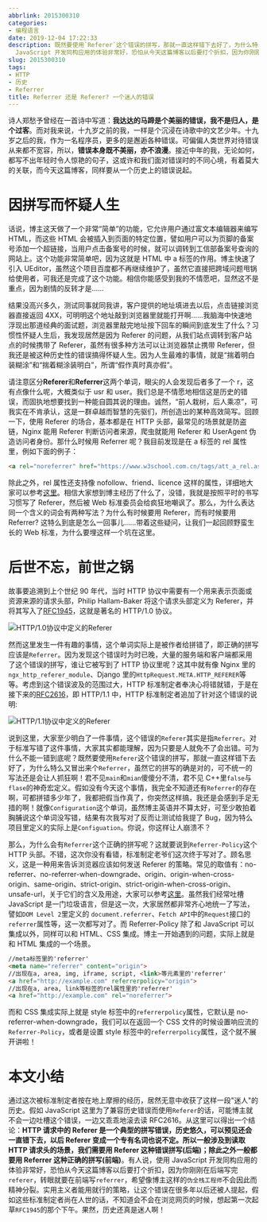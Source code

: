```yaml
---
abbrlink: 2015300310
categories:
- 编程语言
date: 2019-12-04 17:22:33
description: 既然要使用`Referer`这个错误的拼写，那就一直这样错下去好了，为什么特么又冒出来个`Referrer`，虽然它的拼写的确是对的，可不统一的写法还是会让人抓狂啊;说到这里，大家至少明白了一件事情，这个错误的`Referer`其实是指`Referrer`;有人说，使用
  JavaScript 开发同构应用的体验非常好，恐怕从今天这篇博客以后要打个折扣，因为你刚刚在后端写完`referer`，转眼就要在前端写`referrer`，希望像博主这样的`伪全栈工程师`不会因此而精神分裂
slug: 2015300310
tags:
- HTTP
- 历史
- Referrer
title: Referrer 还是 Referer? 一个迷人的错误
---
```


诗人郑愁予曾经在一首诗中写道：**我达达的马蹄是个美丽的错误，我不是归人，是个过客**。而对我来说，十九岁之前的我，一样是个沉浸在诗歌中的文艺少年。十九岁之后的我，作为一名程序员，更多的是邂逅各种错误。可偏偏人类世界对待错误从来都不宽容，所以，**错误本身既不美丽，亦不浪漫**。接近中年的我，无论如何，都写不出年轻时令人惊艳的句子，这或许和我们面对错误时的不同心境，有着莫大的关联，而今天这篇博客，同样要从一个历史上的错误说起。

# 因拼写而怀疑人生

话说，博主这天做了一个非常“简单”的功能，它允许用户通过富文本编辑器来编写 HTML，而这些 HTML 会被插入到页面的特定位置，譬如用户可以为页脚的备案号添加一个超链接，当用户点击备案号的时候，就可以调转到工信部备案号查询的网站上。这个功能非常简单吧，因为这就是 HTML 中 a 标签的作用。博主快速了引入 UEditor，虽然这个项目百度都不再继续维护了，虽然它直接把跨域问题甩锅给使用者，可我还是完成了这个功能。相信你能感受到我的不情愿吧，显然这不是重点，因为剧情的反转才是……

结果没高兴多久，测试同事就同我讲，客户提供的地址填进去以后，点击链接浏览器直接返回 4XX，可明明这个地址敲到浏览器里就能打开啊……我脑海中快速地浮现出那道经典的面试题，浏览器里敲完地址按下回车的瞬间到底发生了什么？习惯性怀疑人生后，我发现居然是因为 Referer 的问题，从我们站点调转到客户站点的时候携带了 Referer，虽然有很多种方法可以让浏览器禁止携带 Referer，但我还是被这种历史性的错误搞得怀疑人生。因为人生最难的事情，就是“揣着明白装糊涂”和“揣着糊涂装明白”，所谓“假作真时真亦假”。

请注意区分**Referer**和**Referrer**这两个单词，眼尖的人会发现后者多了一个 r，这有点像什么呢，大概类似于 usr 和 user。我们总是不情愿地相信这是历史的错误，而固执地想要找到一种能自圆其说的理由。诚然，“前人栽树，后人乘凉”，可我实在不肯承认，这是一群卓越而智慧的先驱们，所创造出的某种高效简写。回顾一下，使用 Referer 的场合，基本都是在 HTTP 头部，最常见的场景就是防盗链，Nginx 能用 Referer 判断访问者来源，爬虫就能用 Referer 和 UserAgent 伪造访问者身份。那什么时候用 Referrer 呢？我目前发现是在 a 标签的 rel 属性里，例如下面的例子：
```HTML
<a rel="noreferrer" href="https://www.w3school.com.cn/tags/att_a_rel.asp">w3school</a>
```
除此之外，rel 属性还支持像 nofollow、friend、licence 这样的属性，详细地大家可以参考[这里](https://www.w3school.com.cn/tags/att_a_rel.asp)。相信大家想到博主经历了什么了，没错，我就是按照平时的书写习惯写了 Referer，然后被 Web 标准委员会给疯狂地嘲讽了。那么，为什么表达同一个含义的词会有两种写法？为什么有时候要用 Referer，而有时候要用 Referrer? 这特么到底是怎么一回事儿……带着这些疑问，让我们一起回顾野蛮生长的 Web 标准，为什么要埋这样一个坑在这里。

# 后世不忘，前世之锅
故事要追溯到上个世纪 90 年代，当时 HTTP 协议中需要有一个用来表示页面或资源来源的请求头部，Philip Hallam-Baker 将这个请求头部定义为 Referer，并将其写入了[RFC1945](https://datatracker.ietf.org/doc/rfc1945/?include_text=1)，这就是著名的 HTTP/1.0 协议。

![HTTP/1.0协议中定义的Referer](https://i.loli.net/2019/12/07/GE2WydKMf6HSk5n.png)

然而这里发生一件有趣的事情，这个单词实际上是被作者给拼错了，即正确的拼写应该是`Referrer`。因为发现这个错误时为时已晚，大量的服务端和客户端都采用了这个错误的拼写，谁让它被写到了 HTTP 协议里呢？这其中就有像 Nginx 里的`ngx_http_referer_module`、Django 里的`HttpRequest.META.HTTP_REFERER`等等。考虑到这个错误波及的范围过大，HTTP 标准制定者奉决心将错就错，于是在接下来的[RFC2616](https://datatracker.ietf.org/doc/rfc2616/?include_text=1)，即 HTTP/1.1 中，HTTP 标准制定者追加了针对这个错误的说明:

![HTTP/1.1协议中定义的Referer](https://i.loli.net/2019/12/07/IwMpYPSls485CHx.png)

说到这里，大家至少明白了一件事情，这个错误的`Referer`其实是指`Referrer`。对于标准写错了这件事情，大家其实都能理解，因为只要是人就免不了会出错。可为什么不能一错到底呢？既然要使用`Referer`这个错误的拼写，那就一直这样错下去好了，为什么特么又冒出来个`Referrer`，虽然它的拼写的确是对的，可不统一的写法还是会让人抓狂啊！君不见`main`和`mian`傻傻分不清，君不见 C++里`false`与`flase`的神奇宏定义。假如没有今天这个事情，我完全不知道还有`Referrer`的存在啊，可都拼错多少年了，我都把假当作真了，你突然这样搞，我还是会感到手足无措的啊！就像`Configuration`这个单词，虽然博主英语并不算太好，可至少敢拍着胸脯说这个单词没写错，结果有次我写对了反而让测试给我提了 Bug，因为特么项目里定义的实际上是`Configuation`。你说，你这样让人崩溃不？

那么，为什么会有`Referrer`这个正确的拼写呢？这就要说到`Referrer-Policy`这个 HTTP 头部。不错，这次你没有看错，标准制定老爷们这次终于写对了。顾名思义，这是一种用来告诉浏览器应该如何发送 Referer 的策略。常见的取值有：no-referrer、no-referrer-when-downgrade、origin、origin-when-cross-origin、same-origin、strict-origin、strict-origin-when-cross-origin、unsafe-url，关于它们的含义及用途，大家可以参考[这里](https://developer.mozilla.org/en-US/docs/Web/HTTP/Headers/Referrer-Policy)。虽然我们经常吐槽 JavaScript 是一门垃圾语言，但是这一次，大家居然都非常齐心地统一了写法，譬如`DOM Level 2`里定义的 `document.referrer`、`Fetch API`中的`Request`接口的`referrer`属性等，这一次都写对了。而 Referrer-Policy 除了和 JavaScript 可以集成以外，同样可以和 HTML、CSS 集成。博主一开始遇到的问题，实际上就是和 HTML 集成的一个场景。

```HTML
//meta标签里的'referrer'
<meta name="referrer" content="origin">
//出现在a, area, img, iframe, script, <link>等元素里的'referrer'
<a href="http://example.com" referrerpolicy="origin">
//出现在a, area, link等标签的rel属性里的'referrer'
<a href="http://example.com" rel="noreferrer">
```
而和 CSS 集成实际上就是 style 标签中的`referrerpolicy`属性，它默认是 no-referrer-when-downgrade，我们可以在返回一个 CSS 文件的时候设置响应流的`Referrer-Policy`，或者是设置 style 标签中的`referrerpolicy`属性，这个就不展开讲啦！

# 本文小结

通过这次被标准制定者按在地上摩擦的经历，居然无意中收获了这样一段"迷人"的历史。假如 JavaScript 这里为了兼容历史错误而使用`Referer`的话，可能博主就不会一边吐槽这个错误，一边又乖乖地滚去读 RFC2616。从这里可以得出一个结论：**HTTP 请求中的 Referer 是一个典型的拼写错误，历史悠久，可以预见还会一直错下去，以后 Referer 变成一个专有名词也说不定。所以一般涉及到读取 HTTP 请求头的场景，我们需要用 Referer 这种错误拼写(后端)；除此之外一般都要用 Referrer 这种正确的拼写(前端)**。有人说，使用 JavaScript 开发同构应用的体验非常好，恐怕从今天这篇博客以后要打个折扣，因为你刚刚在后端写完`referer`，转眼就要在前端写`referrer`，希望像博主这样的`伪全栈工程师`不会因此而精神分裂。实用主义者能用就行的策略，让这个错误在很多年以后还被人提起，假如这些标准制定者尚在人世的话，不知道会不会在浏览网页的时候，想起第一次起草`RFC1945`的那个下午。果然，历史还真是迷人啊！